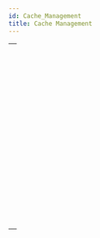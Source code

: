 ```yaml
---
id: Cache_Management
title: Cache Management
---
```

||
|---|
|[<!-- INCLUDE #_command_.ADJUST BLOBS CACHE PRIORITY.Syntax -->](../../commands-legacy/adjust-blobs-cache-priority.md)<br/>|
|[<!-- INCLUDE #_command_.ADJUST INDEX CACHE PRIORITY.Syntax -->](../../commands-legacy/adjust-index-cache-priority.md)<br/>|
|[<!-- INCLUDE #_command_.ADJUST TABLE CACHE PRIORITY.Syntax -->](../../commands-legacy/adjust-table-cache-priority.md)<br/>|
|[<!-- INCLUDE #_command_.Cache info.Syntax -->](../../commands-legacy/cache-info.md)<br/>|
|[<!-- INCLUDE #_command_.FLUSH CACHE.Syntax -->](../../commands-legacy/flush-cache.md)<br/>|
|[<!-- INCLUDE #_command_.Get adjusted blobs cache priority.Syntax -->](../../commands-legacy/get-adjusted-blobs-cache-priority.md)<br/>|
|[<!-- INCLUDE #_command_.Get adjusted index cache priority.Syntax -->](../../commands-legacy/get-adjusted-index-cache-priority.md)<br/>|
|[<!-- INCLUDE #_command_.Get adjusted table cache priority.Syntax -->](../../commands-legacy/get-adjusted-table-cache-priority.md)<br/>|
|[<!-- INCLUDE #_command_.Get cache size.Syntax -->](../../commands-legacy/get-cache-size.md)<br/>|
|[<!-- INCLUDE #_command_.MEMORY STATISTICS.Syntax -->](../../commands-legacy/memory-statistics.md)<br/>|
|[<!-- INCLUDE #_command_.SET BLOBS CACHE PRIORITY.Syntax -->](../../commands-legacy/set-blobs-cache-priority.md)<br/>|
|[<!-- INCLUDE #_command_.SET CACHE SIZE.Syntax -->](../../commands-legacy/set-cache-size.md)<br/>|
|[<!-- INCLUDE #_command_.SET INDEX CACHE PRIORITY.Syntax -->](../../commands-legacy/set-index-cache-priority.md)<br/>|
|[<!-- INCLUDE #_command_.SET TABLE CACHE PRIORITY.Syntax -->](../../commands-legacy/set-table-cache-priority.md)<br/>|
